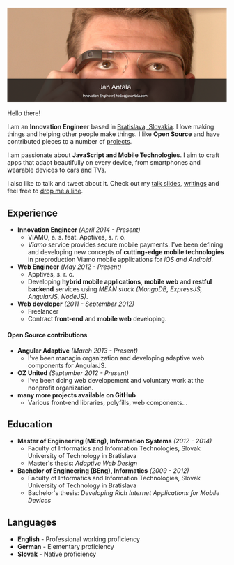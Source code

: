 <a href="mailto:hello@janantala.com" title="Jan Antala"><img src="title.png"/></a>

Hello there!

I am an **Innovation Engineer** based in [Bratislava, Slovakia](https://www.google.com/maps/search/Bratislava,+Slovakia). I love making things and helping other people make things. I like **Open Source** and have contributed pieces to a number of [projects](https://github.com/angular-adaptive).

I am passionate about **JavaScript and Mobile Technologies**. I aim to craft apps that adapt beautifully on every device, from smartphones and wearable devices to cars and TVs.

I also like to talk and tweet about it. Check out my [talk slides](http://www.janantala.com/slides), [writings](http://janantala.github.io/beyond-adaptive-web-design/) and feel free to [drop me a line](mailto:hello@janantala.com).

## Experience

- **Innovation Engineer** *(April 2014 - Present)*
  - VIAMO, a. s. feat. Apptives, s. r. o.
  - *Viamo* service provides secure mobile payments. I've been defining and developing new concepts of **cutting-edge mobile technologies** in preproduction Viamo mobile applications for *iOS and Android*.
- **Web Engineer** *(May 2012 - Present)*
  - Apptives, s. r. o.
  - Developing **hybrid mobile applications**, **mobile web** and **restful backend** services using *MEAN stack (MongoDB, ExpressJS, AngularJS, NodeJS)*.
- **Web developer** *(2011 - September 2012)*
  - Freelancer
  - Contract **front-end** and **mobile web** developing.

#### Open Source contributions

- **Angular Adaptive** *(March 2013 - Present)*
  - I've been managin organization and developing adaptive web components for AngularJS.
- **OZ United** *(September 2012 - Present)*
  - I've been doing web developement and voluntary work at the nonprofit organization.
- **many more projects available on GitHub**
  - Various front-end libraries, polyfills, web components...

## Education

- **Master of Engineering (MEng), Information Systems** *(2012 - 2014)*
  - Faculty of Informatics and Information Technologies, Slovak University of Technology in Bratislava
  - Master's thesis: *Adaptive Web Design*
- **Bachelor of Engineering (BEng), Informatics** *(2009 - 2012)*
  - Faculty of Informatics and Information Technologies, Slovak University of Technology in Bratislava
  - Bachelor's thesis: *Developing Rich Internet Applications for Mobile Devices*

## Languages

- **English** - Professional working proficiency
- **German** - Elementary proficiency
- **Slovak** - Native proficiency
